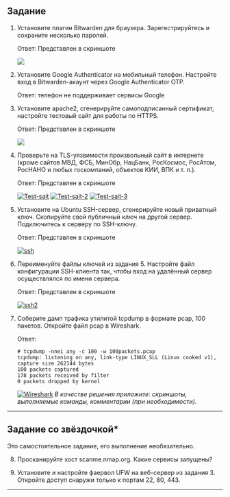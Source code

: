 ## Задание

1. Установите плагин Bitwarden для браузера. Зарегестрируйтесь и сохраните несколько паролей.

    Ответ: Представлен в скриншоте 
    
    ![](https://i.ibb.co/99mcq4n/bitwaden.png")

2. Установите Google Authenticator на мобильный телефон. Настройте вход в Bitwarden-акаунт через Google Authenticator OTP.

    Ответ: телефон не поддерживает сервисы Google
    
3. Установите apache2, сгенерируйте самоподписанный сертификат, настройте тестовый сайт для работы по HTTPS.

    Ответ: Представлен в скриншоте
    
    ![](https://i.ibb.co/VVsvRSK/image.jpg)

4. Проверьте на TLS-уязвимости произвольный сайт в интернете (кроме сайтов МВД, ФСБ, МинОбр, НацБанк, РосКосмос, РосАтом, РосНАНО и любых госкомпаний, объектов КИИ, ВПК и т. п.).

     Ответ: Представлен в скриншоте

    <a href="https://ibb.co/G95LhFL"><img src="https://i.ibb.co/Jqs4hC4/Test-sait.jpg" alt="Test-sait" border="0"></a>
    <a href="https://ibb.co/7jtTBNV"><img src="https://i.ibb.co/YPBKJT8/Test-sait-2.jpg" alt="Test-sait-2" border="0"></a>
    <a href="https://ibb.co/N1zgKFD"><img src="https://i.ibb.co/jVF9D80/Test-sait-3.jpg" alt="Test-sait-3" border="0"></a>

5. Установите на Ubuntu SSH-сервер, сгенерируйте новый приватный ключ. Скопируйте свой публичный ключ на другой сервер. Подключитесь к серверу по SSH-ключу.

    Ответ: Представлен в скриншоте

    <a href="https://ibb.co/tLV8X07"><img src="https://i.ibb.co/J3D5QYf/ssh.jpg" alt="ssh" border="0"></a>

6. Переименуйте файлы ключей из задания 5. Настройте файл конфигурации SSH-клиента так, чтобы вход на удалённый сервер осуществлялся по имени сервера.

    Ответ: Представлен в скриншоте

    <a href="https://ibb.co/D8wpt1G"><img src="https://i.ibb.co/nnQCbw3/ssh2.jpg" alt="ssh2" border="0"></a>
7. Соберите дамп трафика утилитой tcpdump в формате pcap, 100 пакетов. Откройте файл pcap в Wireshark.

    Ответ:
    ```shell
    # tcpdump -nnei any -c 100 -w 100packets.pcap
    tcpdump: listening on any, link-type LINUX_SLL (Linux cooked v1), capture size 262144 bytes
    100 packets captured
    178 packets received by filter
    0 packets dropped by kernel
    ```

    <a href="https://ibb.co/x8ybhvj"><img src="https://i.ibb.co/prgT2Dz/Wireshark.png" alt="Wireshark" border="0"></a>
*В качестве решения приложите: скриншоты, выполняемые команды, комментарии (при необходимости).*

 ---
 
## Задание со звёздочкой* 

Это самостоятельное задание, его выполнение необязательно.

8. Просканируйте хост scanme.nmap.org. Какие сервисы запущены?

9. Установите и настройте фаервол UFW на веб-сервер из задания 3. Откройте доступ снаружи только к портам 22, 80, 443.

----